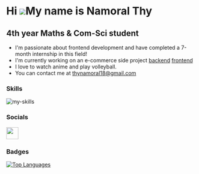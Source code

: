 Hi ![](https://user-images.githubusercontent.com/18350557/176309783-0785949b-9127-417c-8b55-ab5a4333674e.gif)My name is Namoral Thy
===================================================================================================================================

4th year Maths & Com-Sci student
--------------------------------

* I'm passionate about frontend development and have completed a 7-month internship in this field!
* I'm currently working on an e-commerce side project [backend](https://github.com/thynamoral/e-commerce-backend) [frontend](https://github.com/thynamoral/e-commerce-frontend)
* I love to watch anime and play volleyball.
* You can contact me at [thynamoral18@gmail.com](mailto:thynamoral18@gmail.com)

### Skills


<p align="left">
<img src="https://skillicons.dev/icons?i=html,css,js,ts,tailwind,sass,materialui,react,next,nodejs,java,express,mysql,postgres,mongo,linux,postman,git" alt="my-skills" />
</p>


### Socials

<p align="left"> <a href="https://www.linkedin.com/in/thynamoral" target="_blank" rel="noreferrer"> <picture> <source media="(prefers-color-scheme: dark)" srcset="https://raw.githubusercontent.com/danielcranney/readme-generator/main/public/icons/socials/linkedin-dark.svg" /> <source media="(prefers-color-scheme: light)" srcset="https://raw.githubusercontent.com/danielcranney/readme-generator/main/public/icons/socials/linkedin.svg" /> <img src="https://raw.githubusercontent.com/danielcranney/readme-generator/main/public/icons/socials/linkedin.svg" width="32" height="32" /> </picture> </a></p>

### Badges

<a href="https://github.com/thynamoral" align="left"><img src="https://github-readme-stats.vercel.app/api/top-langs/?username=thynamoral&langs_count=10&title_color=0891b2&text_color=ffffff&icon_color=0891b2&bg_color=1c1917&hide_border=true&locale=en&custom_title=Top%20%Languages" alt="Top Languages" /></a>
